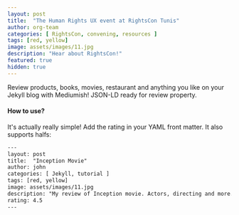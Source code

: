 ```yaml
---
layout: post
title:  "The Human Rights UX event at RightsCon Tunis"
author: org-team
categories: [ RightsCon, convening, resources ]
tags: [red, yellow]
image: assets/images/11.jpg
description: "Hear about RightsCon!"
featured: true
hidden: true
---
```


Review products, books, movies, restaurant and anything you like on your Jekyll blog with Mediumish! JSON-LD ready for review property.

#### How to use?

It's actually really simple! Add the rating in your YAML front matter. It also supports halfs:

```html
---
layout: post
title:  "Inception Movie"
author: john
categories: [ Jekyll, tutorial ]
tags: [red, yellow]
image: assets/images/11.jpg
description: "My review of Inception movie. Actors, directing and more."
rating: 4.5
---
```

